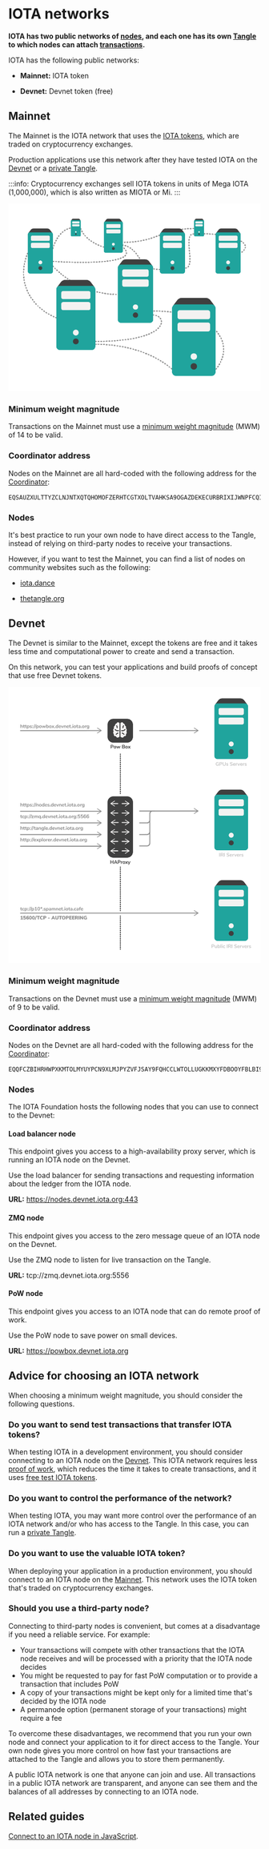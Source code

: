 # IOTA networks

**IOTA has two public networks of [nodes](../network/nodes.md), and each one has its own [Tangle](../network/the-tangle.md) to which nodes can attach [transactions](../transactions/transactions.md).**

IOTA has the following public networks:

- **Mainnet:** IOTA token

- **Devnet:** Devnet token (free)

## Mainnet

The Mainnet is the IOTA network that uses the [IOTA tokens](../clients/token.md), which are traded on cryptocurrency exchanges.

Production applications use this network after they have tested IOTA on the [Devnet](#devnet) or a [private Tangle](root://compass/1.0/overview.md).

:::info:
Cryptocurrency exchanges sell IOTA tokens in units of Mega IOTA (1,000,000), which is also written as MIOTA or Mi.
:::

![Mainnet configuration](../images/mainnet-configuration.png)

### Minimum weight magnitude

Transactions on the Mainnet must use a [minimum weight magnitude](root://getting-started/0.1/transactions/proof-of-work.md#minimum-weight-magnitude) (MWM) of 14 to be valid.

### Coordinator address

Nodes on the Mainnet are all hard-coded with the following address for the [Coordinator](../network/the-coordinator.md):

```
EQSAUZXULTTYZCLNJNTXQTQHOMOFZERHTCGTXOLTVAHKSA9OGAZDEKECURBRIXIJWNPFCQIOVFVVXJVD9
```

### Nodes

It's best practice to run your own node to have direct access to the Tangle, instead of relying on third-party nodes to receive your transactions.

However, if you want to test the Mainnet, you can find a list of nodes on community websites such as the following:

- [iota.dance](https://iota.dance/)

- [thetangle.org](https://thetangle.org/nodes)

## Devnet

The Devnet is similar to the Mainnet, except the tokens are free and it takes less time and computational power to create and send a transaction.

On this network, you can test your applications and build proofs of concept that use free Devnet tokens.

![Devnet Configuration](../images/devnet-configuration.png)

### Minimum weight magnitude

Transactions on the Devnet must use a [minimum weight magnitude](root://getting-started/0.1/transactions/proof-of-work.md#minimum-weight-magnitude) (MWM) of 9 to be valid.

### Coordinator address

Nodes on the Devnet are all hard-coded with the following address for the [Coordinator](../network/the-coordinator.md):

```
EQQFCZBIHRHWPXKMTOLMYUYPCN9XLMJPYZVFJSAY9FQHCCLWTOLLUGKKMXYFDBOOYFBLBI9WUEILGECYM
```

### Nodes

The IOTA Foundation hosts the following nodes that you can use to connect to the Devnet:

#### Load balancer node

This endpoint gives you access to a high-availability proxy server, which is running an IOTA node on the Devnet.

Use the load balancer for sending transactions and requesting information about the ledger from the IOTA node.

**URL:** https://nodes.devnet.iota.org:443

#### ZMQ node

This endpoint gives you access to the zero message queue of an IOTA node on the Devnet.

Use the ZMQ node to listen for live transaction on the Tangle.

**URL:** tcp://zmq.devnet.iota.org:5556

#### PoW node

This endpoint gives you access to an IOTA node that can do remote proof of work.

Use the PoW node to save power on small devices.

**URL:** https://powbox.devnet.iota.org

## Advice for choosing an IOTA network

When choosing a minimum weight magnitude, you should consider the following questions.

### Do you want to send test transactions that transfer IOTA tokens?

When testing IOTA in a development environment, you should consider connecting to an IOTA node on the [Devnet](root://getting-started/0.1/network/iota-networks.md#devnet). This IOTA network requires less [proof of work](root://getting-started/0.1/transactions/proof-of-work.md), which reduces the time it takes to create transactions, and it uses [free test IOTA tokens](root://getting-started/0.1/tutorials/get-test-tokens.md).

### Do you want to control the performance of the network?

When testing IOTA, you may want more control over the performance of an IOTA network and/or who has access to the Tangle. In this case, you can run a [private Tangle](root://compass/1.0/overview.md).

### Do you want to use the valuable IOTA token?

When deploying your application in a production environment, you should connect to an IOTA node on the [Mainnet](root://getting-started/0.1/network/iota-networks.md#mainnet). This network uses the IOTA token that's traded on cryptocurrency exchanges.

### Should you use a third-party node?

Connecting to third-party nodes is convenient, but comes at a disadvantage if you need a reliable service. For example:

- Your transactions will compete with other transactions that the IOTA node receives and will be processed with a priority that the IOTA node decides
- You might be requested to pay for fast PoW computation or to provide a transaction that includes PoW
- A copy of your transactions might be kept only for a limited time that's decided by the IOTA node
- A permanode option (permanent storage of your transactions) might require a fee

To overcome these disadvantages, we recommend that you run your own node and connect your application to it for direct access to the Tangle. Your own node gives you more control on how fast your transactions are attached to the Tangle and allows you to store them permanently.

A public IOTA network is one that anyone can join and use. All transactions in a public IOTA network are transparent, and anyone can see them and the balances of all addresses by connecting to an IOTA node.

## Related guides

[Connect to an IOTA node in JavaScript](root://client-libraries/1.0/getting-started/js-quickstart.md).
